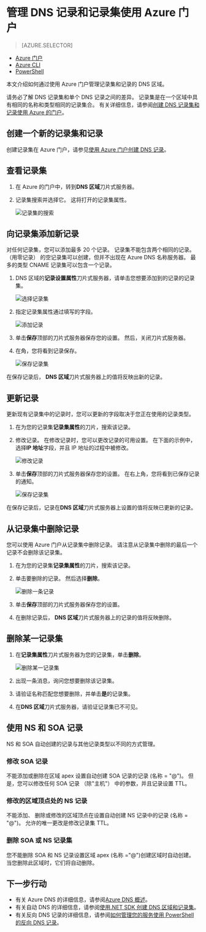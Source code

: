 <properties
   pageTitle="管理 DNS 记录集和记录使用 Azure 门户 |Microsoft Azure"
   description="管理 DNS 记录设置和记录承载在 Azure DNS 域时。"
   services="dns"
   documentationCenter="na"
   authors="sdwheeler"
   manager="carmonm"
   editor=""
   tags="azure-resource-manager"/>

<tags
   ms.service="dns"
   ms.devlang="na"
   ms.topic="article"
   ms.tgt_pltfrm="na"
   ms.workload="infrastructure-services"
   ms.date="08/16/2016"
   ms.author="sewhee"/>

# <a name="manage-dns-records-and-record-sets-by-using-the-azure-portal"></a>管理 DNS 记录和记录集使用 Azure 门户


> [AZURE.SELECTOR]
- [Azure 门户](dns-operations-recordsets-portal.md)
- [Azure CLI](dns-operations-recordsets-cli.md)
- [PowerShell](dns-operations-recordsets.md)


本文介绍如何通过使用 Azure 门户管理记录集和记录的 DNS 区域。

请务必了解 DNS 记录集和单个 DNS 记录之间的差异。 记录集是在一个区域中具有相同的名称和类型相同的记录集合。 有关详细信息，请参阅[创建 DNS 记录集和记录使用 Azure 的门户](dns-getstarted-create-recordset-portal.md)。

## <a name="create-a-new-record-set-and-record"></a>创建一个新的记录集和记录

创建记录集在 Azure 门户，请参见[使用 Azure 门户创建 DNS 记录](dns-getstarted-create-recordset-portal.md)。


## <a name="view-a-record-set"></a>查看记录集

1. 在 Azure 的门户中，转到**DNS 区域**刀片式服务器。

2. 记录集搜索并选择它。 这将打开的记录集属性。

    ![记录集的搜索](./media/dns-operations-recordsets-portal/searchset500.png)


## <a name="add-a-new-record-to-a-record-set"></a>向记录集添加新记录

对任何记录集，您可以添加最多 20 个记录。 记录集不能包含两个相同的记录。 （用零记录） 的空记录集可以创建，但并不出现在 Azure DNS 名称服务器。 最多的类型 CNAME 记录集可以包含一个记录。


1. DNS 区域的**记录设置属性**刀片式服务器，请单击您想要添加到的记录的记录集。

    ![选择记录集](./media/dns-operations-recordsets-portal/selectset500.png)

2. 指定记录集属性通过填写的字段。

    ![添加记录](./media/dns-operations-recordsets-portal/addrecord500.png)

2. 单击**保存**顶部的刀片式服务器保存您的设置。 然后，关闭刀片式服务器。

3. 在角，您将看到记录保存。

    ![保存记录集](./media/dns-operations-recordsets-portal/saving150.png)

在保存记录后， **DNS 区域**刀片式服务器上的值将反映出新的记录。


## <a name="update-a-record"></a>更新记录

更新现有记录集中的记录时，您可以更新的字段取决于您正在使用的记录类型。

1. 在为您的记录集**记录集属性**的刀片，搜索该记录。

2. 修改记录。 在修改记录时，您可以更改记录的可用设置。 在下面的示例中，选择**IP 地址**字段，并且 IP 地址的过程中被修改。

    ![修改记录](./media/dns-operations-recordsets-portal/modifyrecord500.png)

3. 单击**保存**顶部的刀片式服务器保存您的设置。 在右上角，您将看到已保存记录的通知。

    ![保存记录集](./media/dns-operations-recordsets-portal/saved150.png)


在保存记录后，记录在**DNS 区域**刀片式服务器上设置的值将反映已更新的记录。


## <a name="remove-a-record-from-a-record-set"></a>从记录集中删除记录

您可以使用 Azure 门户从记录集中删除记录。 请注意从记录集中删除的最后一个记录不会删除该记录集。

1. 在为您的记录集**记录集属性**的刀片，搜索该记录。

2. 单击要删除的记录。 然后选择**删除**。

    ![删除一条记录](./media/dns-operations-recordsets-portal/removerecord500.png)

3. 单击**保存**顶部的刀片式服务器保存您的设置。

3. 在删除记录后， **DNS 区域**刀片式服务器上的记录的值将反映删除。


## <a name="delete"></a>删除某一记录集

1. 在**记录集属性**刀片式服务器为您的记录集，单击**删除**。

    ![删除某一记录集](./media/dns-operations-recordsets-portal/deleterecordset500.png)

2. 出现一条消息，询问您想要删除该记录集。

3. 请验证名称匹配您想要删除，并单击**是**的记录集。

4. 在**DNS 区域**刀片式服务器，请验证记录集已不可见。


## <a name="work-with-ns-and-soa-records"></a>使用 NS 和 SOA 记录

NS 和 SOA 自动创建的记录与其他记录类型以不同的方式管理。

### <a name="modify-soa-records"></a>修改 SOA 记录

不能添加或删除在区域 apex 设置自动创建 SOA 记录的记录 (名称 = "@")。 但是，您可以修改任何 SOA 记录 （除"主机"） 中的参数，并且记录设置 TTL。

### <a name="modify-ns-records-at-the-zone-apex"></a>修改的区域顶点处的 NS 记录

不能添加、 删除或修改的区域顶点在设置自动创建 NS 记录中的记录 (名称 = "@")。 允许的唯一更改是修改记录集 TTL。

### <a name="delete-soa-or-ns-record-sets"></a>删除 SOA 或 NS 记录集

您不能删除 SOA 和 NS 记录设置区域 apex (名称 ="@")创建区域时自动创建。 当您删除此区域时，它们将自动删除。

## <a name="next-steps"></a>下一步行动

-   有关 Azure DNS 的详细信息，请参阅[Azure DNS 概述](dns-overview.md)。
-   有关自动 DNS 的详细信息，请参阅[使用.NET SDK 创建 DNS 区域和记录集](dns-sdk.md)。
-   有关反向 DNS 记录的详细信息，请参阅[如何管理您的服务使用 PowerShell 的反向 DNS 记录](dns-reverse-dns-record-operations-ps.md)。
